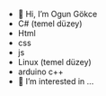 - 👋 Hi, I’m  Ogun Gökce
- C# (temel düzey)
- Html
- css
- js
- Linux (temel düzey)
- arduino c++ 
- 👀 I’m interested in ...


<!---
OgunGokce00/OgunGokce00 is a ✨ special ✨ repository because its `README.md` (this file) appears on your GitHub profile.
You can click the Preview link to take a look at your changes.
--->
